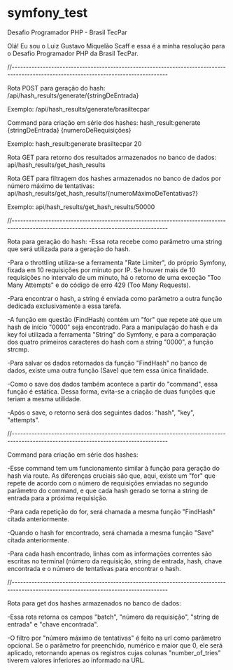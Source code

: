 # symfony_test
Desafio Programador PHP - Brasil TecPar

Olá! Eu sou o Luiz Gustavo Miquelão Scaff e essa é a minha resolução para o Desafio Programador PHP da Brasil TecPar.

//-------------------------------------------------------------------------------------------------------------------------------------

Rota POST para geração do hash: /api/hash_results/generate/{stringDeEntrada}

Exemplo: /api/hash_results/generate/brasiltecpar

Command para criação em série dos hashes: hash_result:generate {stringDeEntrada} {numeroDeRequisições}

Exemplo: hash_result:generate brasiltecpar 20

Rota GET para retorno dos resultados armazenados no banco de dados: api/hash_results/get_hash_results

Rota GET para filtragem dos hashes armazenados no banco de dados por número máximo de tentativas: api/hash_results/get_hash_results/{numeroMáximoDeTentativas?}

Exemplo: api/hash_results/get_hash_results/50000

//-------------------------------------------------------------------------------------------------------------------------------------

Rota para geração do hash:
  -Essa rota recebe como parâmetro uma string que será utilizada para a geração do hash.

  -Para o throttling utiliza-se a ferramenta "Rate Limiter", do próprio Symfony, fixada em 10 requisições por minuto por IP. Se houver mais de 10 requisições no intervalo de um minuto, há o retorno de uma exceção "Too Many Attempts" e do código de erro 429 (Too Many Requests).

  -Para encontrar o hash, a string é enviada como parâmetro a outra função dedicada exclusivamente a essa tarefa.

  -A função em questão (FindHash) contém um "for" que repete até que um hash de início "0000" seja encontrado. Para a manipulação do hash e da key foi utilizada a ferramenta "String" do Symfony, e para a comparação dos quatro primeiros caracteres do hash com a string "0000", a função strcmp.

  -Para salvar os dados retornados da função "FindHash" no banco de dados, existe uma outra função (Save) que tem essa única finalidade.
  
  -Como o save dos dados também acontece a partir do "command", essa função é estática. Dessa forma, evita-se a criação de duas funções que teriam a mesma utilidade.
  
  -Após o save, o retorno será dos seguintes dados: "hash", "key", "attempts".

//-------------------------------------------------------------------------------------------------------------------------------------

Command para criação em série dos hashes:

  -Esse command tem um funcionamento similar à função para geração do hash via route. As diferenças cruciais são que, aqui, existe um "for" que repete de acordo com o número de requisições enviadas no segundo parâmetro do command, e que cada hash gerado se torna a string de entrada para a próxima requisição.
  
  -Para cada repetição do for, será chamada a mesma função "FindHash" citada anteriormente.
  
  -Quando o hash for encontrado, será chamada a mesma função "Save" citada anteriormente.
  
  -Para cada hash encontrado, linhas com as informações correntes são escritas no terminal (número da requisição, string de entrada, hash, chave encontrada e o número de tentativas para encontrar o hash.

//-------------------------------------------------------------------------------------------------------------------------------------

Rota para get dos hashes armazenados no banco de dados:

  -Essa rota retorna os campos "batch", "número da requisição", "string de entrada" e "chave encontrada".
  
  -O filtro por "número máximo de tentativas" é feito na url como parâmetro opcional. Se o parâmetro for preenchido, numérico e maior que 0, ele será aplicado, retornando apenas os registros cujas colunas "number_of_tries" tiverem valores inferiores ao informado na URL.
